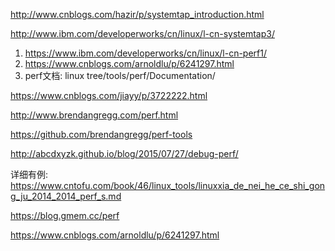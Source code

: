 http://www.cnblogs.com/hazir/p/systemtap_introduction.html

http://www.ibm.com/developerworks/cn/linux/l-cn-systemtap3/

1. https://www.ibm.com/developerworks/cn/linux/l-cn-perf1/
2. https://www.cnblogs.com/arnoldlu/p/6241297.html
3. perf文档: linux tree/tools/perf/Documentation/ 

https://www.cnblogs.com/jiayy/p/3722222.html

http://www.brendangregg.com/perf.html

https://github.com/brendangregg/perf-tools

http://abcdxyzk.github.io/blog/2015/07/27/debug-perf/

详细有例: https://www.cntofu.com/book/46/linux_tools/linuxxia_de_nei_he_ce_shi_gong_ju_2014_2014_perf_s.md

https://blog.gmem.cc/perf

https://www.cnblogs.com/arnoldlu/p/6241297.html